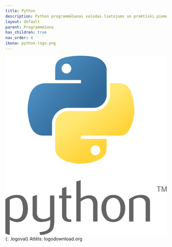 ```yaml
---
title: Python
description: Python programmēšanas valodas lietojums un praktiski piemēri
layout: default
parent: Programmēšana
has_children: true
nav_order: 4
ikona: python-logo.png
---
```

![pythonlogo](/media/python-logo.png){: .logoval}
Attēls: logodownload.org